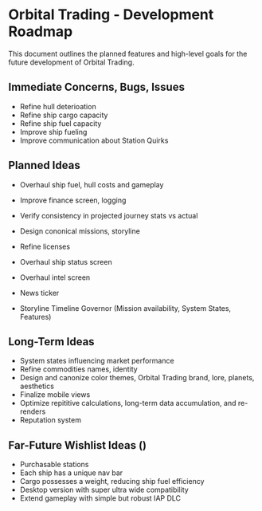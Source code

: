 # Orbital Trading - Development Roadmap
This document outlines the planned features and high-level goals for the future development of Orbital Trading.

## Immediate Concerns, Bugs, Issues
- Refine hull deterioation
- Refine ship cargo capacity
- Refine ship fuel capacity
- Improve ship fueling
- Improve communication about Station Quirks

## Planned Ideas
- Overhaul ship fuel, hull costs and gameplay
- Improve finance screen, logging
- Verify consistency in projected journey stats vs actual
- Design cononical missions, storyline
- Refine licenses
- Overhaul ship status screen
- Overhaul intel screen

- News ticker
- Storyline Timeline Governor (Mission availability, System States, Features)

## Long-Term Ideas
- System states influencing market performance
- Refine commodities names, identity
- Design and canonize color themes, Orbital Trading brand, lore, planets, aesthetics
- Finalize mobile views
- Optimize repititive calculations, long-term data accumulation, and re-renders
- Reputation system




## Far-Future Wishlist Ideas ()
- Purchasable stations
- Each ship has a unique nav bar
- Cargo possesses a weight, reducing ship fuel efficiency
- Desktop version with super ultra wide compatibility
- Extend gameplay with simple but robust IAP DLC